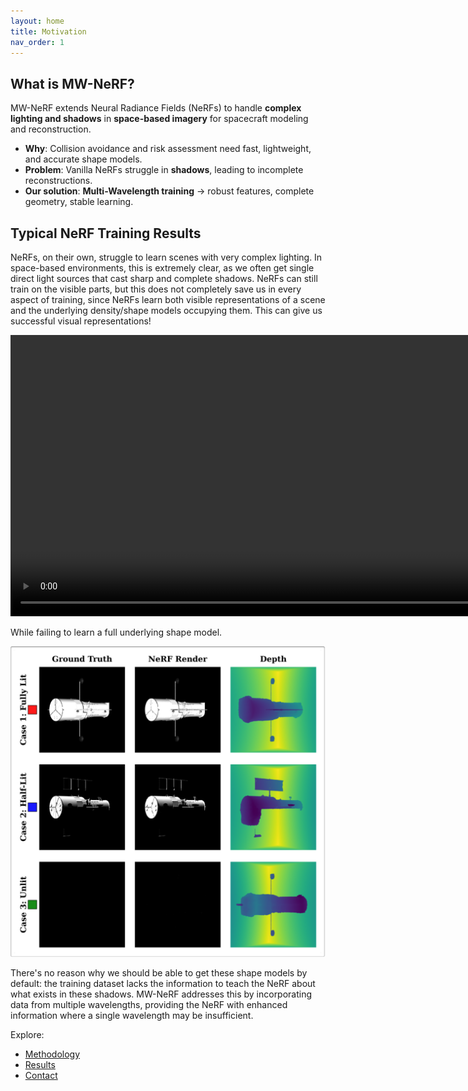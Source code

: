 ```yaml
---
layout: home
title: Motivation
nav_order: 1
---
```


## What is MW-NeRF?

MW-NeRF extends Neural Radiance Fields (NeRFs) to handle **complex lighting and shadows** in **space-based imagery** for spacecraft modeling and reconstruction.

- **Why**: Collision avoidance and risk assessment need fast, lightweight, and accurate shape models.
- **Problem**: Vanilla NeRFs struggle in **shadows**, leading to incomplete reconstructions.
- **Our solution**: **Multi-Wavelength training** → robust features, complete geometry, stable learning.

## Typical NeRF Training Results

NeRFs, on their own, struggle to learn scenes with very complex lighting. In space-based environments, this is extremely clear, as we often get single direct light sources that cast sharp and complete shadows. NeRFs can still train on the visible parts, but this does not completely save us in every aspect of training, since NeRFs learn both visible representations of a scene and the underlying density/shape models occupying them. This can give us successful visual representations!

<video width="900" controls autoplay loop muted>
  <source src="https://raw.githubusercontent.com/Logggy/MW-NeRF-Project/main/assets/nerfanim.mp4" type="video/mp4">
</video>

While failing to learn a full underlying shape model.

![NeRF Outputs Alongside GT Images](https://raw.githubusercontent.com/Logggy/MW-NeRF-Project/main/assets/hubble_triplets.png)

There's no reason why we should be able to get these shape models by default: the training dataset lacks the information to teach the NeRF about what exists in these shadows. MW-NeRF addresses this by incorporating data from multiple wavelengths, providing the NeRF with enhanced information where a single wavelength may be insufficient.

Explore:
- [Methodology](./methodology.md)
- [Results](./results.md)
- [Contact](./contact.md)
